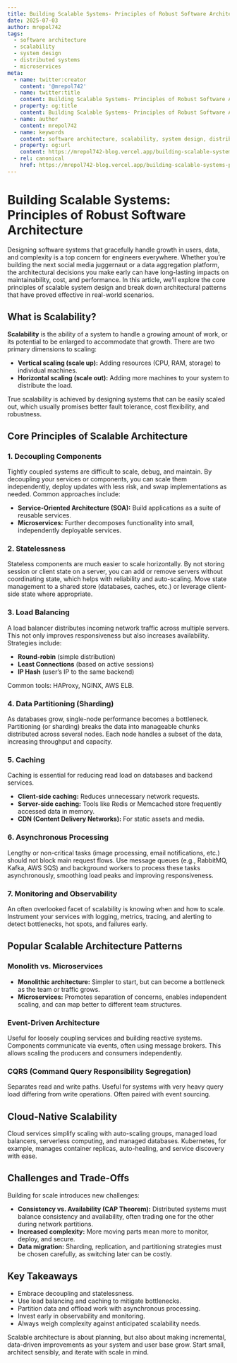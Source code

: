 ```yaml
---
title: Building Scalable Systems- Principles of Robust Software Architecture
date: 2025-07-03
author: mrepol742
tags:
  - software architecture
  - scalability
  - system design
  - distributed systems
  - microservices
meta:
  - name: twitter:creator
    content: '@mrepol742'
  - name: twitter:title
    content: Building Scalable Systems- Principles of Robust Software Architecture
  - property: og:title
    content: Building Scalable Systems- Principles of Robust Software Architecture
  - name: author
    content: mrepol742
  - name: keywords
    content: software architecture, scalability, system design, distributed systems, microservices
  - property: og:url
    content: https://mrepol742-blog.vercel.app/building-scalable-systems-principles-of-robust-software-architecture/
  - rel: canonical
    href: https://mrepol742-blog.vercel.app/building-scalable-systems-principles-of-robust-software-architecture/
---
```


# Building Scalable Systems: Principles of Robust Software Architecture

Designing software systems that gracefully handle growth in users, data, and complexity is a top concern for engineers everywhere. Whether you’re building the next social media juggernaut or a data aggregation platform, the architectural decisions you make early can have long-lasting impacts on maintainability, cost, and performance. In this article, we’ll explore the core principles of scalable system design and break down architectural patterns that have proved effective in real-world scenarios.

## What is Scalability?

**Scalability** is the ability of a system to handle a growing amount of work, or its potential to be enlarged to accommodate that growth. There are two primary dimensions to scaling:

- **Vertical scaling (scale up):** Adding resources (CPU, RAM, storage) to individual machines.
- **Horizontal scaling (scale out):** Adding more machines to your system to distribute the load.

True scalability is achieved by designing systems that can be easily scaled out, which usually promises better fault tolerance, cost flexibility, and robustness.

## Core Principles of Scalable Architecture

### 1. Decoupling Components

Tightly coupled systems are difficult to scale, debug, and maintain. By decoupling your services or components, you can scale them independently, deploy updates with less risk, and swap implementations as needed. Common approaches include:

- **Service-Oriented Architecture (SOA):** Build applications as a suite of reusable services.
- **Microservices:** Further decomposes functionality into small, independently deployable services.

### 2. Statelessness

Stateless components are much easier to scale horizontally. By not storing session or client state on a server, you can add or remove servers without coordinating state, which helps with reliability and auto-scaling. Move state management to a shared store (databases, caches, etc.) or leverage client-side state where appropriate.

### 3. Load Balancing

A load balancer distributes incoming network traffic across multiple servers. This not only improves responsiveness but also increases availability. Strategies include:

- **Round-robin** (simple distribution)
- **Least Connections** (based on active sessions)
- **IP Hash** (user’s IP to the same backend)

Common tools: HAProxy, NGINX, AWS ELB.

### 4. Data Partitioning (Sharding)

As databases grow, single-node performance becomes a bottleneck. Partitioning (or sharding) breaks the data into manageable chunks distributed across several nodes. Each node handles a subset of the data, increasing throughput and capacity.

### 5. Caching

Caching is essential for reducing read load on databases and backend services.

- **Client-side caching:** Reduces unnecessary network requests.
- **Server-side caching:** Tools like Redis or Memcached store frequently accessed data in memory.
- **CDN (Content Delivery Networks):** For static assets and media.

### 6. Asynchronous Processing

Lengthy or non-critical tasks (image processing, email notifications, etc.) should not block main request flows. Use message queues (e.g., RabbitMQ, Kafka, AWS SQS) and background workers to process these tasks asynchronously, smoothing load peaks and improving responsiveness.

### 7. Monitoring and Observability

An often overlooked facet of scalability is knowing when and how to scale. Instrument your services with logging, metrics, tracing, and alerting to detect bottlenecks, hot spots, and failures early.

## Popular Scalable Architecture Patterns

### Monolith vs. Microservices

- **Monolithic architecture:** Simpler to start, but can become a bottleneck as the team or traffic grows.
- **Microservices:** Promotes separation of concerns, enables independent scaling, and can map better to different team structures.

### Event-Driven Architecture

Useful for loosely coupling services and building reactive systems. Components communicate via events, often using message brokers. This allows scaling the producers and consumers independently.

### CQRS (Command Query Responsibility Segregation)

Separates read and write paths. Useful for systems with very heavy query load differing from write operations. Often paired with event sourcing.

## Cloud-Native Scalability

Cloud services simplify scaling with auto-scaling groups, managed load balancers, serverless computing, and managed databases. Kubernetes, for example, manages container replicas, auto-healing, and service discovery with ease.

## Challenges and Trade-Offs

Building for scale introduces new challenges:

- **Consistency vs. Availability (CAP Theorem):** Distributed systems must balance consistency and availability, often trading one for the other during network partitions.
- **Increased complexity:** More moving parts mean more to monitor, deploy, and secure.
- **Data migration:** Sharding, replication, and partitioning strategies must be chosen carefully, as switching later can be costly.

## Key Takeaways

- Embrace decoupling and statelessness.
- Use load balancing and caching to mitigate bottlenecks.
- Partition data and offload work with asynchronous processing.
- Invest early in observability and monitoring.
- Always weigh complexity against anticipated scalability needs.

Scalable architecture is about planning, but also about making incremental, data-driven improvements as your system and user base grow. Start small, architect sensibly, and iterate with scale in mind.

